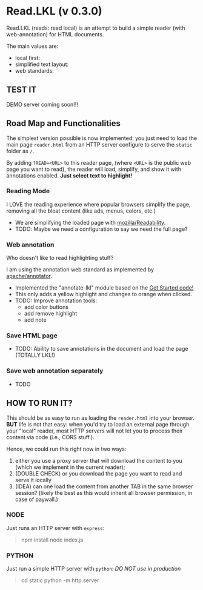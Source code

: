 # Read.LKL (v 0.3.0)

Read.LKL (reads: read local) is an attempt to build a simple reader (with web-annotation) for HTML documents.

The main values are:

- local first: 
- simplified text layout:
- web standards:

## TEST IT
DEMO server coming soon!!!

## Road Map and Functionalities

The simplest version possible is now implemented: 
you just need to load the main page `reader.html` 
from an HTTP server configure to serve the `static` folder as `/`. 

By adding `?READ=<URL>` to this reader page, (where `<URL>` is the public web page you want to read),
the reader will load, simplify, and show it with annotations enabled. **Just select text to highlight!**

### Reading Mode

I LOVE the reading experience where popular browsers simplify the page, 
removing all the bloat content (like ads, menus, colors, etc.)

- We are simplifying the loaded page with [mozilla/Readability](https://github.com/mozilla/readability). 
- TODO: Maybe we need a configuration to say we need the full page?

### Web annotation

Who doesn't like to read highlighting stuff?

I am using the annotation web standard as implemented by [apache/annotator](https://annotator.apache.org/docs/getting-started/).

- Implemented the "annotate-lkl" module based on the [Get Started code!](https://annotator.apache.org/docs/getting-started/)
- This only adds a yellow highlight and changes to orange when clicked.
- TODO: Improve annotation tools:
  - add color buttons
  - add remove highlight
  - add note

### Save HTML page 

- TODO: Ability to save annotations in the document and load the page (TOTALLY LKL!)

  
### Save web annotation separately

- TODO


## HOW TO RUN IT?

This should be as easy to run as loading the `reader.html` into your browser.
**BUT** life is not that easy: when you'd try to load an external page through your "local" reader,
most HTTP servers will not let you to process their content via code (i.e., CORS stuff.).

Hence, we could run this right now in two ways:
  1. either you use a proxy server that will download the content to you (which we implement in the current reader);
  2. (DOUBLE CHECK) or you download the page you want to read and serve it locally
  3. (IDEA) can one load the content from another TAB in the same browser session? (likely the best as this would inherit all browser permission, in case of paywall.)

### NODE

Just runs an HTTP server with `express`:
> npm install
> node index.js

### PYTHON

Just run a simple HTTP server with `python`:
*DO NOT use in production*

> cd static
> python -m http.server

